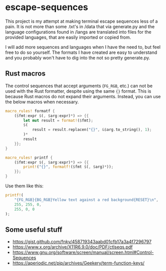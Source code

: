 # escape-sequences

This project is my attempt at making terminal escape sequences less of a pain. It is not more than some .txt's in /data that via generate.py and the language configurations found in /langs are translated into files for the provided languages, that are easily imported or copied from.

I will add more sequences and languages when I have the need to, but feel free to do so yourself. The formats I have created are easy to understand and you probably won't have to dig into the not so pretty generate.py.

## Rust macros

The control sequences that accept arguments (`FG_RGB`, etc.) can not be used with the Rust formatter, despite using the same `{}` format. This is because Rust macros do not expand their arguments. Instead, you can use the below macros when necessary.

```rust
macro_rules! formatf {
    ($fmt:expr $(, $arg:expr)*) => {{
        let mut result = format!($fmt);
        $(
            result = result.replacen("{}", &$arg.to_string(), 1);
        )*
        result
    }};
}

macro_rules! printf {
    ($fmt:expr $(, $arg:expr)*) => {{
        print!("{}", formatf!($fmt $(, $arg)*));
    }};
}
```

Use them like this:

```rust
printf!(
    "{FG_RGB}{BG_RGB}Yellow text against a red background{RESET}\n",
    255, 255, 0,
    255, 0, 0
);
```

## Some useful stuff

- <https://gist.github.com/fnky/458719343aabd01cfb17a3a4f7296797>
- <https://www.x.org/archive/X11R6.9.0/doc/PDF/ctlseqs.pdf>
- <https://www.gnu.org/software/screen/manual/screen.html#Control-Sequences>
- <https://aperiodic.net/pip/archives/Geekery/term-function-keys/>
